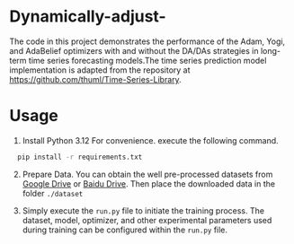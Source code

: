 # Dynamically-adjust-
The code in this project demonstrates the performance of the Adam, Yogi, and AdaBelief optimizers with and without the DA/DAs strategies in long-term time series forecasting models.The time series prediction model implementation is adapted from the repository at https://github.com/thuml/Time-Series-Library. 


# Usage
1. Install Python 3.12 For convenience. execute the following command.

 ```bash
   pip install -r requirements.txt
```

2. Prepare Data. You can obtain the well pre-processed datasets from [Google Drive](https://drive.google.com/file/d/1xIuOoNFcvllsp3VQE5ZxulZqullEdB5L/view?usp=drive_link) or [Baidu Drive](https://pan.baidu.com/s/1hoW4dCq8SFGp0dCSD6kc-A?pwd=gea8). Then place the downloaded data in the folder `./dataset`
  
4. Simply execute the `run.py` file to initiate the training process. The dataset, model, optimizer, and other experimental parameters used during training can be configured within the `run.py` file.



